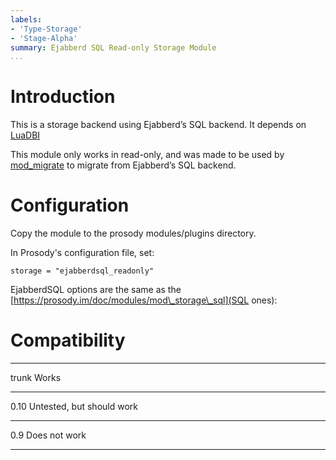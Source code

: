 ```yaml
---
labels:
- 'Type-Storage'
- 'Stage-Alpha'
summary: Ejabberd SQL Read-only Storage Module
...
```


Introduction
============

This is a storage backend using Ejabberd’s SQL backend. It depends on
[LuaDBI](https://prosody.im/doc/depends#luadbi)

This module only works in read-only, and was made to be used by
[mod\_migrate](https://modules.prosody.im/mod_migrate.html) to migrate
from Ejabberd’s SQL backend.

Configuration
=============

Copy the module to the prosody modules/plugins directory.

In Prosody's configuration file, set:

    storage = "ejabberdsql_readonly"

EjabberdSQL options are the same as the
[https://prosody.im/doc/modules/mod\_storage\_sql](SQL ones):

Compatibility
=============

  ------- ---------------------------
  trunk   Works
  ------- ---------------------------
  0.10    Untested, but should work
  ------- ---------------------------
  0.9     Does not work
  ------- ---------------------------
